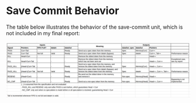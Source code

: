 # Save Commit Behavior

The table below illustrates the behavior of the save-commit unit, which is not included in my final report:

![Save Commit Behavior](./Figures/SaveCommitBehavior.png)
